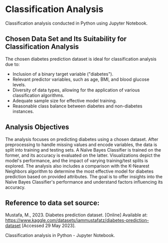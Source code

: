 # Classification Analysis
Classification analysis conducted in Python using Jupyter Notebook.

## Chosen Data Set and Its Suitability for Classification Analysis
The chosen diabetes prediction dataset is ideal for classification analysis due to:

- Inclusion of a binary target variable ("diabetes").
- Relevant predictor variables, such as age, BMI, and blood glucose levels.
- Diversity of data types, allowing for the application of various classification algorithms.
- Adequate sample size for effective model training.
- Reasonable class balance between diabetes and non-diabetes instances.

## Analysis Objectives
The analysis focuses on predicting diabetes using a chosen dataset. After preprocessing to handle missing values and encode variables, the data is split into training and testing sets. A Naïve Bayes Classifier is trained on the former, and its accuracy is evaluated on the latter. Visualizations depict the model's performance, and the impact of varying training/test splits is explored. The analysis also includes a comparison with the K-Nearest Neighbors algorithm to determine the most effective model for diabetes prediction based on provided attributes. The goal is to offer insights into the Naïve Bayes Classifier's performance and understand factors influencing its accuracy.

## Reference to data set source:
Mustafa, M., 2023. Diabetes prediction dataset. [Online] 
Available at: https://www.kaggle.com/datasets/iammustafatz/diabetes-prediction-dataset
[Accessed 29 May 2023].

Classification analysis in Python - Jupyter Notebook.
